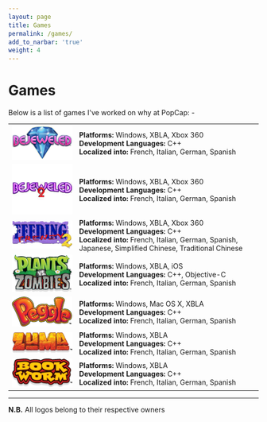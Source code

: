 ```yaml
---
layout: page
title: Games
permalink: /games/
add_to_narbar: 'true'
weight: 4
---
```


# Games
Below is a list of games I've worked on why at PopCap: -


|||
|---|---|
|![Bejeweled](images/bejeweled.png)|**Platforms:** Windows, XBLA, Xbox 360<br />**Development Languages:** C++<br />**Localized into:** French, Italian, German, Spanish|
|![Bejeweled 2](images/bejeweled2.jpg)|**Platforms:** Windows, XBLA, Xbox 360<br />**Development Languages:** C++<br />**Localized into:** French, Italian, German, Spanish|
|![Feeding Frenzy™ 2](images/feeding_frenzy2.jpg)|**Platforms:** Windows, XBLA, Xbox 360<br />**Development Languages:** C++<br />**Localized into:** French, Italian, German, Spanish, Japanese, Simplified Chinese, Traditional Chinese|
|![Plants vs. Zombies](images/pvz.png)|**Platforms:** Windows, XBLA, iOS<br />**Development Languages:** C++, Objective-C<br />**Localized into:** French, Italian, German, Spanish|
|![Peggle](images/peggle.png)|**Platforms:** Windows, Mac OS X, XBLA<br />**Development Languages:** C++<br />**Localized into:** French, Italian, German, Spanish|
|![Zuma](images/zuma.png)|**Platforms:** Windows, XBLA<br />**Development Languages:** C++<br />**Localized into:** French, Italian, German, Spanish|
|![Bookworm](images/bookworm.png)|**Platforms:** Windows, XBLA<br />**Development Languages:** C++<br />**Localized into:** French, Italian, German, Spanish|

----

**N.B.** All logos belong to their respective owners
